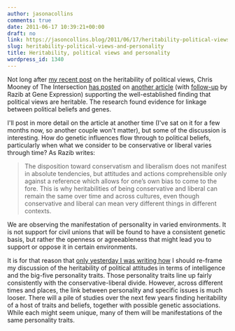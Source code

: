 ```yaml
---
author: jasonacollins
comments: true
date: 2011-06-17 10:39:21+00:00
draft: no
link: https://jasoncollins.blog/2011/06/17/heritability-political-views-and-personality/
slug: heritability-political-views-and-personality
title: Heritability, political views and personality
wordpress_id: 1340
---
```


Not long after [my recent post](https://jasoncollins.blog/2011/05/the-heritability-of-feminism/) on the heritability of political views, Chris Mooney of The Intersection [has posted](http://blogs.discovermagazine.com/intersection/2011/06/16/is-politics-partly-guided-by-our-genes/) on [another article](http://dx.doi.org/10.1017/S0022381610001015) (with [follow-up](http://blogs.discovermagazine.com/gnxp/2011/06/does-heritability-of-political-orientation-matter) by Razib at Gene Expression) supporting the well-established finding that political views are heritable. The research found evidence for linkage between political beliefs and genes.

I'll post in more detail on the article at another time (I've sat on it for a few months now, so another couple won't matter), but some of the discussion is interesting. How do genetic influences flow through to political beliefs, particularly when what we consider to be conservative or liberal varies through time? As Razib writes:


<blockquote>The disposition toward conservatism and liberalism does not manifest in absolute tendencies, but attitudes and actions comprehensible only against a reference which allows for one’s own bias to come to the fore. This is why heritabilities of being conservative and liberal can remain the same over time and across cultures, even though conservative and liberal can mean very different things in different contexts.</blockquote>


We are observing the manifestation of personality in varied environments. It is not support for civil unions that will be found to have a consistent genetic basis, but rather the openness or agreeableness that might lead you to support or oppose it in certain environments.

It is for that reason that [only yesterday I was writing how](https://jasoncollins.blog/2011/06/the-evolution-of-conscientiousness/) I should re-frame my discussion of the heritability of political attitudes in terms of intelligence and the big-five personality traits. Those personality traits line up fairly consistently with the conservative-liberal divide. However, across different times and places, the link between personality and specific issues is much looser. There will a pile of studies over the next few years finding heritability of a host of traits and beliefs, together with possible genetic associations. While each might seem unique, many of them will be manifestations of the same personality traits.
